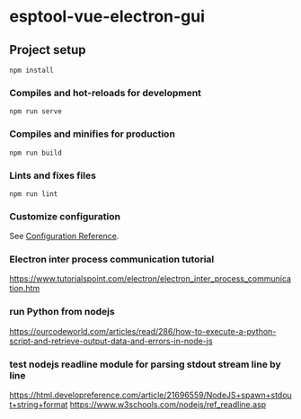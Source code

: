 # esptool-vue-electron-gui

## Project setup
```
npm install
```

### Compiles and hot-reloads for development
```
npm run serve
```

### Compiles and minifies for production
```
npm run build
```

### Lints and fixes files
```
npm run lint
```

### Customize configuration
See [Configuration Reference](https://cli.vuejs.org/config/).

### Electron inter process communication tutorial
https://www.tutorialspoint.com/electron/electron_inter_process_communication.htm
### run Python from nodejs
https://ourcodeworld.com/articles/read/286/how-to-execute-a-python-script-and-retrieve-output-data-and-errors-in-node-js
### test nodejs readline module for parsing stdout stream line by line
https://html.developreference.com/article/21696559/NodeJS+spawn+stdout+string+format
https://www.w3schools.com/nodejs/ref_readline.asp
